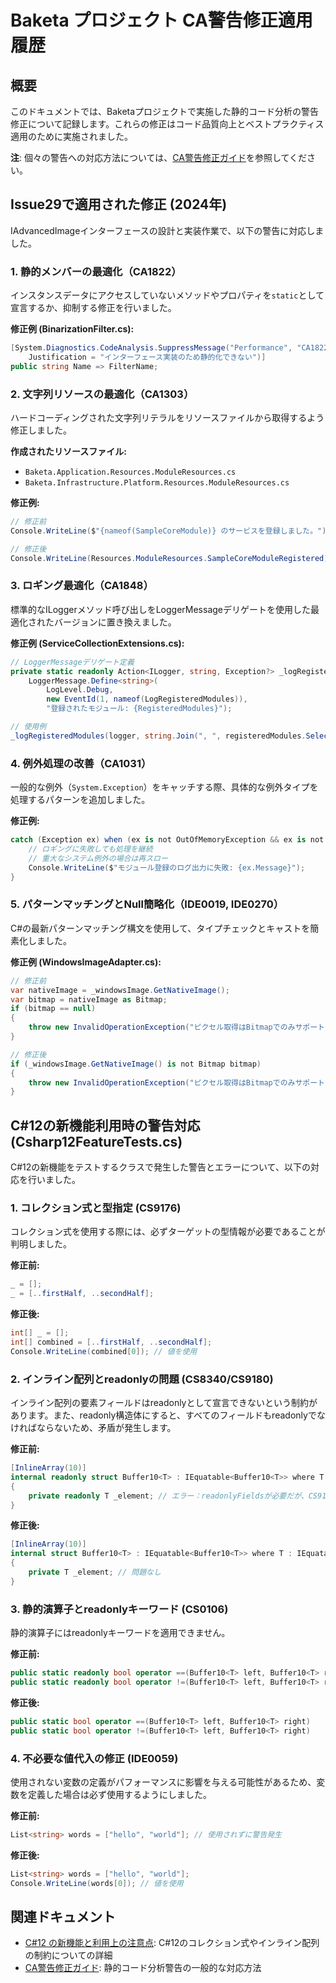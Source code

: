 # Baketa プロジェクト CA警告修正適用履歴

## 概要

このドキュメントでは、Baketaプロジェクトで実施した静的コード分析の警告修正について記録します。これらの修正はコード品質向上とベストプラクティス適用のために実施されました。

**注**: 個々の警告への対応方法については、[CA警告修正ガイド](./ca-warnings-fixes.md)を参照してください。

## Issue29で適用された修正 (2024年)

IAdvancedImageインターフェースの設計と実装作業で、以下の警告に対応しました。

### 1. 静的メンバーの最適化（CA1822）

インスタンスデータにアクセスしていないメソッドやプロパティを`static`として宣言するか、抑制する修正を行いました。

**修正例 (BinarizationFilter.cs):**
```csharp
[System.Diagnostics.CodeAnalysis.SuppressMessage("Performance", "CA1822:Mark members as static", 
    Justification = "インターフェース実装のため静的化できない")]
public string Name => FilterName;
```

### 2. 文字列リソースの最適化（CA1303）

ハードコーディングされた文字列リテラルをリソースファイルから取得するよう修正しました。

**作成されたリソースファイル:**
- `Baketa.Application.Resources.ModuleResources.cs`
- `Baketa.Infrastructure.Platform.Resources.ModuleResources.cs`

**修正例:**
```csharp
// 修正前
Console.WriteLine($"{nameof(SampleCoreModule)} のサービスを登録しました。");

// 修正後
Console.WriteLine(Resources.ModuleResources.SampleCoreModuleRegistered);
```

### 3. ロギング最適化（CA1848）

標準的なILoggerメソッド呼び出しをLoggerMessageデリゲートを使用した最適化されたバージョンに置き換えました。

**修正例 (ServiceCollectionExtensions.cs):**
```csharp
// LoggerMessageデリゲート定義
private static readonly Action<ILogger, string, Exception?> _logRegisteredModules =
    LoggerMessage.Define<string>(
        LogLevel.Debug,
        new EventId(1, nameof(LogRegisteredModules)),
        "登録されたモジュール: {RegisteredModules}");

// 使用例
_logRegisteredModules(logger, string.Join(", ", registeredModules.Select(t => t.Name)), null);
```

### 4. 例外処理の改善（CA1031）

一般的な例外（`System.Exception`）をキャッチする際、具体的な例外タイプを処理するパターンを追加しました。

**修正例:**
```csharp
catch (Exception ex) when (ex is not OutOfMemoryException && ex is not StackOverflowException) {
    // ロギングに失敗しても処理を継続
    // 重大なシステム例外の場合は再スロー
    Console.WriteLine($"モジュール登録のログ出力に失敗: {ex.Message}");
}
```

### 5. パターンマッチングとNull簡略化（IDE0019, IDE0270）

C#の最新パターンマッチング構文を使用して、タイプチェックとキャストを簡素化しました。

**修正例 (WindowsImageAdapter.cs):**
```csharp
// 修正前
var nativeImage = _windowsImage.GetNativeImage();
var bitmap = nativeImage as Bitmap;
if (bitmap == null)
{
    throw new InvalidOperationException("ピクセル取得はBitmapでのみサポートされています");
}

// 修正後
if (_windowsImage.GetNativeImage() is not Bitmap bitmap)
{
    throw new InvalidOperationException("ピクセル取得はBitmapでのみサポートされています");
}
```

## C#12の新機能利用時の警告対応 (Csharp12FeatureTests.cs)

C#12の新機能をテストするクラスで発生した警告とエラーについて、以下の対応を行いました。

### 1. コレクション式と型指定 (CS9176)

コレクション式を使用する際には、必ずターゲットの型情報が必要であることが判明しました。

**修正前:**
```csharp
_ = [];
_ = [..firstHalf, ..secondHalf];
```

**修正後:**
```csharp
int[] _ = [];
int[] combined = [..firstHalf, ..secondHalf]; 
Console.WriteLine(combined[0]); // 値を使用
```

### 2. インライン配列とreadonlyの問題 (CS8340/CS9180)

インライン配列の要素フィールドはreadonlyとして宣言できないという制約があります。また、readonly構造体にすると、すべてのフィールドもreadonlyでなければならないため、矛盾が発生します。

**修正前:**
```csharp
[InlineArray(10)]
internal readonly struct Buffer10<T> : IEquatable<Buffer10<T>> where T : IEquatable<T>
{
    private readonly T _element; // エラー：readonlyFieldsが必要だが、CS9180により不可能
}
```

**修正後:**
```csharp
[InlineArray(10)]
internal struct Buffer10<T> : IEquatable<Buffer10<T>> where T : IEquatable<T>
{
    private T _element; // 問題なし
}
```

### 3. 静的演算子とreadonlyキーワード (CS0106)

静的演算子にはreadonlyキーワードを適用できません。

**修正前:**
```csharp
public static readonly bool operator ==(Buffer10<T> left, Buffer10<T> right)
public static readonly bool operator !=(Buffer10<T> left, Buffer10<T> right)
```

**修正後:**
```csharp
public static bool operator ==(Buffer10<T> left, Buffer10<T> right)
public static bool operator !=(Buffer10<T> left, Buffer10<T> right)
```

### 4. 不必要な値代入の修正 (IDE0059)

使用されない変数の定義がパフォーマンスに影響を与える可能性があるため、変数を定義した場合は必ず使用するようにしました。

**修正前:**
```csharp
List<string> words = ["hello", "world"]; // 使用されずに警告発生
```

**修正後:**
```csharp
List<string> words = ["hello", "world"];
Console.WriteLine(words[0]); // 値を使用
```

## 関連ドキュメント

- [C#12 の新機能と利用上の注意点](../language-features/csharp12-features.md): C#12のコレクション式やインライン配列の制約についての詳細
- [CA警告修正ガイド](./ca-warnings-fixes.md): 静的コード分析警告の一般的な対応方法
